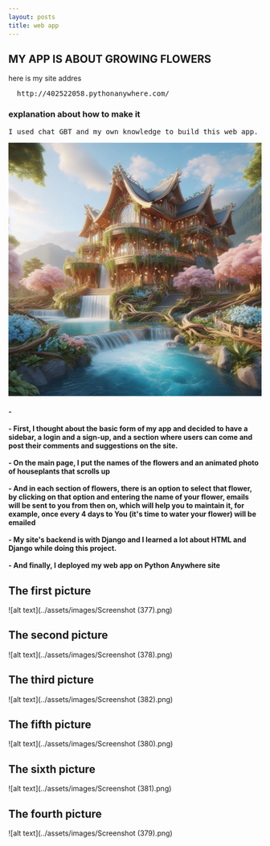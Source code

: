 ```yaml
---
layout: posts
title: web app
---
```

## MY APP IS ABOUT GROWING FLOWERS

here is my site addres
<pre style:"font-family: 'Playfair Display', serif; " color="violet">  http://402522058.pythonanywhere.com/</pre>

<h3>explanation about how to make it</h3>

<pre>I used chat GBT and my own knowledge to build this web app. It was very challenging and difficult for me, but in the end I am very satisfied with the results of my work and efforts.😊</pre>
![places](../assets/images/f_h.jpeg "house Picture")


<h4 style= "text-align:left;">
- 
<br>
<br>
- First, I thought about the basic form of my app and decided to have a sidebar, a login and a sign-up, and a section where users can come and post their comments and suggestions on the site.
<br>
<br>
- On the main page, I put the names of the flowers and an animated photo of houseplants that scrolls up
<br>
<br>
- And in each section of flowers, there is an option to select that flower, by clicking on that option and entering the name of your flower, emails will be sent to you from then on, which will help you to maintain it, for example, once every 4 days to You (it's time to water your flower) will be emailed
<br>
<br>
- My site's backend is with Django and I learned a lot about HTML and Django while doing this project.
<br>
<br>
- And finally, I deployed my web app on Python Anywhere site
</h4>

<h2  style="text-align:left;"> The first picture </h2>

![alt text](../assets/images/Screenshot (377).png)


<h2  style="text-align:left;"> The second picture </h2>

![alt text](../assets/images/Screenshot (378).png)

<h2  style="text-align:left;">  The third picture </h2>

![alt text](../assets/images/Screenshot (382).png)

<h2  style="text-align:left;">  The fifth picture </h2>

![alt text](../assets/images/Screenshot (380).png)

<h2  style="text-align:left;">  The sixth picture </h2>

![alt text](../assets/images/Screenshot (381).png)

<h2  style="text-align:left;">  The fourth picture </h2>

![alt text](../assets/images/Screenshot (379).png)

